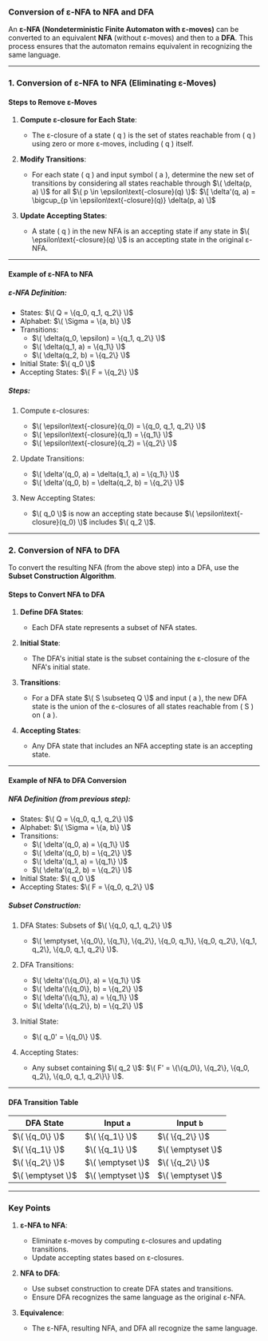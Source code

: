 ### **Conversion of ε-NFA to NFA and DFA**

An **ε-NFA (Nondeterministic Finite Automaton with ε-moves)** can be converted to an equivalent **NFA** (without ε-moves) and then to a **DFA**. This process ensures that the automaton remains equivalent in recognizing the same language.

---

### **1. Conversion of ε-NFA to NFA (Eliminating ε-Moves)**

#### **Steps to Remove ε-Moves**

1. **Compute ε-closure for Each State**:
   - The ε-closure of a state \( q \) is the set of states reachable from \( q \) using zero or more ε-moves, including \( q \) itself.

2. **Modify Transitions**:
   - For each state \( q \) and input symbol \( a \), determine the new set of transitions by considering all states reachable through $\( \delta(p, a) \)$ for all $\( p \in \epsilon\text{-closure}(q) \)$:
     $\[
     \delta'(q, a) = \bigcup_{p \in \epsilon\text{-closure}(q)} \delta(p, a)
     \]$

3. **Update Accepting States**:
   - A state \( q \) in the new NFA is an accepting state if any state in $\( \epsilon\text{-closure}(q) \)$ is an accepting state in the original ε-NFA.

---

#### **Example of ε-NFA to NFA**

##### ε-NFA Definition:
- States: $\( Q = \{q_0, q_1, q_2\} \)$
- Alphabet: $\( \Sigma = \{a, b\} \)$
- Transitions:
  - $\( \delta(q_0, \epsilon) = \{q_1, q_2\} \)$
  - $\( \delta(q_1, a) = \{q_1\} \)$
  - $\( \delta(q_2, b) = \{q_2\} \)$
- Initial State: $\( q_0 \)$
- Accepting States: $\( F = \{q_2\} \)$

##### Steps:
1. Compute ε-closures:
   - $\( \epsilon\text{-closure}(q_0) = \{q_0, q_1, q_2\} \)$
   - $\( \epsilon\text{-closure}(q_1) = \{q_1\} \)$
   - $\( \epsilon\text{-closure}(q_2) = \{q_2\} \)$

2. Update Transitions:
   - $\( \delta'(q_0, a) = \delta(q_1, a) = \{q_1\} \)$
   - $\( \delta'(q_0, b) = \delta(q_2, b) = \{q_2\} \)$

3. New Accepting States:
   - $\( q_0 \)$ is now an accepting state because $\( \epsilon\text{-closure}(q_0) \)$ includes $\( q_2 \)$.

---

### **2. Conversion of NFA to DFA**

To convert the resulting NFA (from the above step) into a DFA, use the **Subset Construction Algorithm**.

#### **Steps to Convert NFA to DFA**

1. **Define DFA States**:
   - Each DFA state represents a subset of NFA states.

2. **Initial State**:
   - The DFA's initial state is the subset containing the ε-closure of the NFA's initial state.

3. **Transitions**:
   - For a DFA state $\( S \subseteq Q \)$ and input \( a \), the new DFA state is the union of the ε-closures of all states reachable from \( S \) on \( a \).

4. **Accepting States**:
   - Any DFA state that includes an NFA accepting state is an accepting state.

---

#### **Example of NFA to DFA Conversion**

##### NFA Definition (from previous step):
- States: $\( Q = \{q_0, q_1, q_2\} \)$
- Alphabet: $\( \Sigma = \{a, b\} \)$
- Transitions:
  - $\( \delta'(q_0, a) = \{q_1\} \)$
  - $\( \delta'(q_0, b) = \{q_2\} \)$
  - $\( \delta'(q_1, a) = \{q_1\} \)$
  - $\( \delta'(q_2, b) = \{q_2\} \)$
- Initial State: $\( q_0 \)$
- Accepting States: $\( F = \{q_0, q_2\} \)$

##### Subset Construction:
1. DFA States: Subsets of $\( \{q_0, q_1, q_2\} \)$
   - $\( \emptyset, \{q_0\}, \{q_1\}, \{q_2\}, \{q_0, q_1\}, \{q_0, q_2\}, \{q_1, q_2\}, \{q_0, q_1, q_2\} \)$.

2. DFA Transitions:
   - $\( \delta'(\{q_0\}, a) = \{q_1\} \)$
   - $\( \delta'(\{q_0\}, b) = \{q_2\} \)$
   - $\( \delta'(\{q_1\}, a) = \{q_1\} \)$
   - $\( \delta'(\{q_2\}, b) = \{q_2\} \)$

3. Initial State:
   - $\( q_0' = \{q_0\} \)$.

4. Accepting States:
   - Any subset containing $\( q_2 \)$: $\( F' = \{\{q_0\}, \{q_2\}, \{q_0, q_2\}, \{q_0, q_1, q_2\}\} \)$.

---

#### **DFA Transition Table**

| DFA State         | Input `a`           | Input `b`           |
|--------------------|---------------------|---------------------|
| $\( \{q_0\} \)$       | $\( \{q_1\} \)$       | $\( \{q_2\} \)$       |
| $\( \{q_1\} \)$       | $\( \{q_1\} \)$       | $\( \emptyset \)$     |
| $\( \{q_2\} \)$       | $\( \emptyset \)$     | $\( \{q_2\} \)$       |
| $\( \emptyset \)$     | $\( \emptyset \)$     | $\( \emptyset \)$     |

---

### **Key Points**
1. **ε-NFA to NFA**:
   - Eliminate ε-moves by computing ε-closures and updating transitions.
   - Update accepting states based on ε-closures.

2. **NFA to DFA**:
   - Use subset construction to create DFA states and transitions.
   - Ensure DFA recognizes the same language as the original ε-NFA.

3. **Equivalence**:
   - The ε-NFA, resulting NFA, and DFA all recognize the same language.
